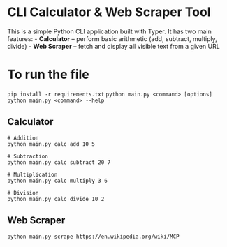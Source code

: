 # CLI Calculator & Web Scraper Tool
This is a simple Python CLI application built with Typer.
It has two main features:
    - **Calculator** – perform basic arithmetic (add, subtract, multiply, divide)
    - **Web Scraper** – fetch and display all visible text from a given URL

# To run the file
 `pip install -r requirements.txt`
 `python main.py <command> [options]`
 `python main.py <command> --help`

 ## Calculator
 ```
 # Addition
 python main.py calc add 10 5

 # Subtraction
 python main.py calc subtract 20 7

 # Multiplication
 python main.py calc multiply 3 6

 # Division
 python main.py calc divide 10 2

 ```

 ## Web Scraper
 `python main.py scrape https://en.wikipedia.org/wiki/MCP`

